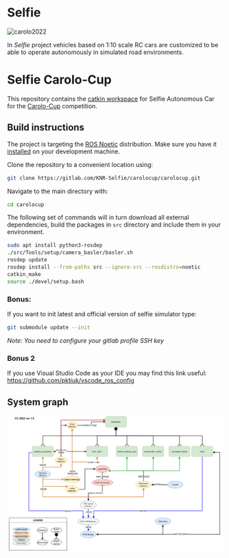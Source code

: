 # Selfie
![carolo2022](/uploads/112dd0b4bc76ba8a7765a1cf65889d38/carolo2022.jpg)

In *Selfie* project vehicles based on 1:10 scale RC cars are customized to be able to operate autonomously in simulated road environments.

# Selfie Carolo-Cup

This repository contains the [catkin workspace](http://wiki.ros.org/catkin/workspaces) for Selfie Autonomous Car for the [Carolo-Cup](https://www.tu-braunschweig.de/carolo-cup) competition.

## Build instructions

The project is targeting the [ROS Noetic](http://wiki.ros.org/noetic) distribution. Make sure you have it [installed](http://wiki.ros.org/noetic/Installation) on your development machine.

Clone the repository to a convenient location using:

```bash
git clone https://gitlab.com/KNR-Selfie/carolocup/carolocup.git
```

Navigate to the main directory with:

```bash
cd carolocup
```

The following set of commands will in turn download all external dependencies, build the packages in `src` directory and include them in your environment.

```bash
sudo apt install python3-rosdep
./src/Tools/setup/camera_basler/basler.sh
rosdep update
rosdep install --from-paths src --ignore-src --rosdistro=noetic
catkin_make
source ./devel/setup.bash
```

### Bonus:

If you want to init latest and official version of selfie simulator type:
```bash
git submodule update --init
```
<em>Note: You need to configure your gitlab profile SSH key</em>

### Bonus 2

If you use Visual Studio Code as your IDE you may find this link useful: https://github.com/pktiuk/vscode_ros_config

## System graph

![System graph](docs/assets/graph_of_system_cc2022v1.0.png)
